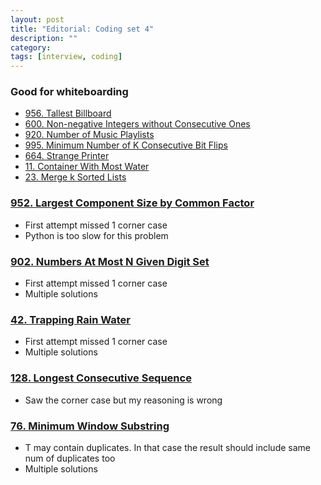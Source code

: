 ```yaml
---
layout: post
title: "Editorial: Coding set 4" 
description: ""
category: 
tags: [interview, coding]
---
```


### Good for whiteboarding
* [956. Tallest Billboard](https://leetcode.com/submissions/detail/345017714/)
* [600. Non-negative Integers without Consecutive Ones](https://leetcode.com/submissions/detail/348289129/)
* [920. Number of Music Playlists](https://leetcode.com/submissions/detail/354028044/)
* [995. Minimum Number of K Consecutive Bit Flips](https://leetcode.com/submissions/detail/348299521/)
* [664. Strange Printer](https://leetcode.com/submissions/detail/348031920/)
* [11. Container With Most Water](https://leetcode.com/submissions/detail/363114517/)
* [23. Merge k Sorted Lists](https://leetcode.com/submissions/detail/355974960/)

### [952. Largest Component Size by Common Factor](https://leetcode.com/submissions/detail/354468326/)
* First attempt missed 1 corner case
* Python is too slow for this problem

### [902. Numbers At Most N Given Digit Set](https://leetcode.com/submissions/detail/355453235/)
* First attempt missed 1 corner case
* Multiple solutions

### [42. Trapping Rain Water](https://leetcode.com/submissions/detail/355565871/)
* First attempt missed 1 corner case
* Multiple solutions

### [128. Longest Consecutive Sequence](https://leetcode.com/submissions/detail/355760145/)
* Saw the corner case but my reasoning is wrong

### [76. Minimum Window Substring](https://leetcode.com/submissions/detail/355963525/)
* T may contain duplicates. In that case the result should include same num of duplicates too
* Multiple solutions
